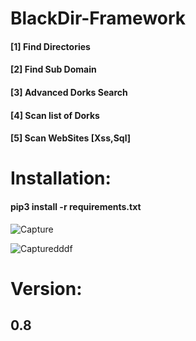 # BlackDir-Framework
 <h4>[1] Find Directories<br></h4>
 <h4>[2] Find Sub Domain<br></h4>
  <h4>[3] Advanced Dorks Search </h4>
  <h4>[4] Scan list of Dorks </h4>
 <h4>[5] Scan WebSites [Xss,Sql] </h4>
<h1>Installation:</h1>
<h4>pip3 install -r requirements.txt</h4>

![Capture](https://user-images.githubusercontent.com/46041727/75120640-05c77280-569e-11ea-9121-c45c6631f524.PNG)


![Capturedddf](https://user-images.githubusercontent.com/46041727/75120698-6a82cd00-569e-11ea-9d61-ee8f4753d6be.PNG)


# Version:
<b><h2>0.8</h2></b>
